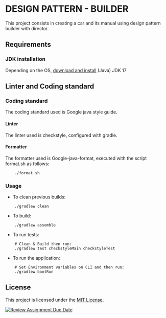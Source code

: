# DESIGN PATTERN - BUILDER

This project consists in creating a car and its manual using design pattern builder with director.

## Requirements

### JDK installation

Depending on the OS, [download and install](https://docs.oracle.com/en/java/javase/17/install/overview-jdk-installation.html) (Java) JDK 17

## Linter and Coding standard

### Coding standard

The coding standard used is Google java style guide.

#### Linter

The linter used is checkstyle, configured with gradle.

#### Formatter

The formatter used is Google-java-format, executed with the script format.sh as follows:

```shell
    ./format.sh
```

### Usage

- To clean previous builds:

```shell
    ./gradlew clean
```

- To build:

```shell
    ./gradlew assemble
```

- To run tests:

```shell
    # Clean & Build then run:
    ./gradlew test checkstyleMain checkstyleTest
```

- To run the application:

```shell
    # Set Environment variables on CLI and then run:
    ./gradlew bootRun
```

## License

This project is licensed under the [MIT License](LICENSE.md).


[![Review Assignment Due Date](https://classroom.github.com/assets/deadline-readme-button-24ddc0f5d75046c5622901739e7c5dd533143b0c8e959d652212380cedb1ea36.svg)](https://classroom.github.com/a/eYTuOlgZ)
